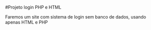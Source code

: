 #Projeto login PHP e HTML

Faremos um site com sistema de login sem banco de dados, usando apenas
HTML e PHP
